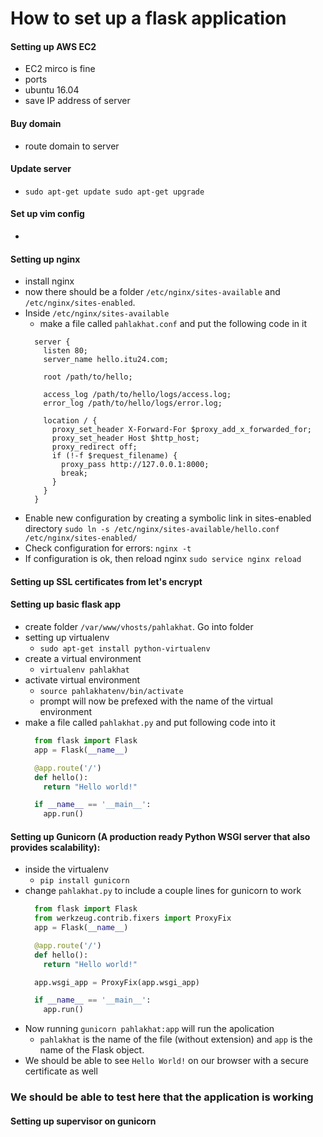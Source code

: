 How to set up a flask application
===========

#### Setting up AWS EC2
 - EC2 mirco is fine
 - ports
 - ubuntu 16.04
 - save IP address of server

#### Buy domain
 - route domain to server

#### Update server
 - `sudo apt-get update
    sudo apt-get upgrade`

#### Set up vim config
 - 

#### Setting up nginx
 - install nginx
 - now there should be a folder `/etc/nginx/sites-available` and `/etc/nginx/sites-enabled`.
 - Inside `/etc/nginx/sites-available`
   - make a file called `pahlakhat.conf` and put the following code in it
   ```
     server {
       listen 80;
       server_name hello.itu24.com;

       root /path/to/hello;

       access_log /path/to/hello/logs/access.log;
       error_log /path/to/hello/logs/error.log;

       location / {
         proxy_set_header X-Forward-For $proxy_add_x_forwarded_for;
         proxy_set_header Host $http_host;
         proxy_redirect off;
         if (!-f $request_filename) {
           proxy_pass http://127.0.0.1:8000;
           break;
         }
       }
     }
   ```
 - Enable new configuration by creating a symbolic link in sites-enabled directory
     `sudo ln -s /etc/nginx/sites-available/hello.conf /etc/nginx/sites-enabled/`
 - Check configuration for errors:
     `nginx -t`
 - If configuration is ok, then reload nginx
     `sudo service nginx reload`

#### Setting up SSL certificates from let's encrypt

#### Setting up basic flask app
 - create folder `/var/www/vhosts/pahlakhat`. Go into folder
 - setting up virtualenv
   - `sudo apt-get install python-virtualenv`
 - create a virtual environment
   - `virtualenv pahlakhat`
 - activate virtual environment
   - `source pahlakhatenv/bin/activate`
   - prompt will now be prefexed with the name of the virtual environment
 - make a file called `pahlakhat.py` and put following code into it
     ```python
       from flask import Flask
       app = Flask(__name__)

       @app.route('/')
       def hello():
         return "Hello world!"

       if __name__ == '__main__':
         app.run()
     ```

#### Setting up Gunicorn (A production ready Python WSGI server that also provides scalability):
 - inside the virtualenv
   - `pip install gunicorn`
 - change `pahlakhat.py` to include a couple lines for gunicorn to work
     ```python
       from flask import Flask
       from werkzeug.contrib.fixers import ProxyFix
       app = Flask(__name__)

       @app.route('/')
       def hello():
         return "Hello world!"

       app.wsgi_app = ProxyFix(app.wsgi_app)

       if __name__ == '__main__':
         app.run()
     ```
 - Now running `gunicorn pahlakhat:app` will run the apolication
   - `pahlakhat` is the name of the file (without extension) and `app` is the name of the Flask object.
 - We should be able to see `Hello World!` on our browser with a secure certificate as well
 

### We should be able to test here that the application is working

#### Setting up supervisor on gunicorn

